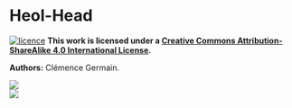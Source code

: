 # Heol-Head

[![licence](https://i.creativecommons.org/l/by-sa/4.0/88x31.png)](http://creativecommons.org/licenses/by-sa/4.0/) **This work is licensed under a [Creative Commons Attribution-ShareAlike 4.0 International License](http://creativecommons.org/licenses/by-sa/4.0/).**


**Authors:** Clémence Germain.

<img src="http://campus.lecolededesign.com/uploads/49fe3e.jpg" />
<br />
<img src="http://campus.lecolededesign.com/uploads/652d94.JPG" />
<br />
